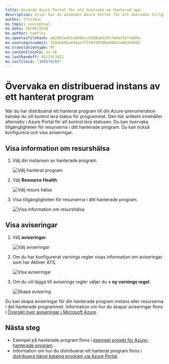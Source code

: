 ```yaml
---
title: Använda Azure Portal för att övervaka en hanterad app
description: Visar hur du använder Azure Portal för att övervaka tillgänglighet och aviseringar för ett hanterat program.
author: tfitzmac
ms.topic: conceptual
ms.date: 10/04/2018
ms.author: tomfitz
ms.openlocfilehash: a02062edd1a940bcc6588ab53457e0af91fedd9a
ms.sourcegitcommit: f28ebb95ae9aaaff3f87d8388a09b41e0b3445b5
ms.translationtype: MT
ms.contentlocale: sv-SE
ms.lasthandoff: 03/29/2021
ms.locfileid: "100578265"
---
```

# <a name="monitor-a-deployed-instance-of-a-managed-application"></a>Övervaka en distribuerad instans av ett hanterat program

När du har distribuerat ett hanterat program till din Azure-prenumeration kanske du vill kontrol lera status för programmet. Den här artikeln innehåller alternativ i Azure Portal för att kontrol lera statusen. Du kan övervaka tillgängligheten för resurserna i ditt hanterade program. Du kan också konfigurera och visa aviseringar.

## <a name="view-resource-health"></a>Visa information om resurshälsa

1. Välj din instansen av hanterade program.

   ![Välj hanterat program](./media/monitor-managed-application-portal/select-managed-application.png)

1. Välj **Resource Health**.

   ![Välj resurs hälsa](./media/monitor-managed-application-portal/select-resource-health.png)

1. Visa tillgängligheten för resurserna i ditt hanterade program.

   ![Visa information om resurshälsa](./media/monitor-managed-application-portal/view-health.png)

## <a name="view-alerts"></a>Visa aviseringar

1. Välj **aviseringar**.

   ![Välj aviseringar](./media/monitor-managed-application-portal/select-alerts.png)

1. Om du har konfigurerat varnings regler visas information om aviseringar som har Aktiver ATS.

   ![Visa aviseringar](./media/monitor-managed-application-portal/view-alerts.png)

1. Om du vill lägga till aviserings regler väljer du **+ ny varnings regel**.

   ![Skapa avisering](./media/monitor-managed-application-portal/create-new-alert.png)

Du kan skapa aviseringar för din hanterade program instans eller resurserna i det hanterade programmet. Information om hur du skapar aviseringar finns i [Översikt över aviseringar i Microsoft Azure](../../azure-monitor/alerts/alerts-overview.md).

## <a name="next-steps"></a>Nästa steg

* Exempel på hanterade program finns i [exempel projekt för Azure-hanterade program](sample-projects.md).
* Information om hur du distribuerar ett hanterat program finns i [distribuera tjänst katalog program via Azure Portal](deploy-service-catalog-quickstart.md).